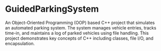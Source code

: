# GuidedParkingSystem
An Object-Oriented Programming (OOP) based C++ project that simulates an automated parking system. The system manages vehicle entries, tracks time-in, and maintains a log of parked vehicles using file handling. This project demonstrates key concepts of C++ including classes, file I/O, and encapsulation.
